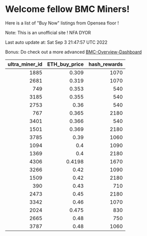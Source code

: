 # Welcome fellow BMC Miners!
Here is a list of "Buy Now" listings from Opensea floor !

Note: This is an unofficial site ! NFA DYOR

Last auto update at: Sat Sep  3 21:47:57 UTC 2022

Bonus: Do check out a more advanced [BMC-Overview-Dashboard](https://dune.com/defifunk/BMC-Overview-Dashboard)


|   ultra_miner_id |   ETH_buy_price |   hash_rewards |
|-----------------:|----------------:|---------------:|
|             1885 |          0.309  |           1070 |
|             2681 |          0.319  |           1070 |
|              749 |          0.353  |            540 |
|             3185 |          0.355  |            540 |
|             2753 |          0.36   |            540 |
|              767 |          0.365  |           2180 |
|             3401 |          0.366  |            540 |
|             1501 |          0.369  |           2180 |
|             3785 |          0.39   |           1060 |
|             1094 |          0.4    |           1090 |
|             1369 |          0.4    |           2180 |
|             4306 |          0.4198 |           1670 |
|             3266 |          0.42   |           1090 |
|             1509 |          0.42   |           2180 |
|              390 |          0.43   |            710 |
|             2473 |          0.45   |           2180 |
|             3342 |          0.46   |           1070 |
|             2024 |          0.475  |            830 |
|             2665 |          0.48   |            750 |
|             3787 |          0.48   |           1060 |